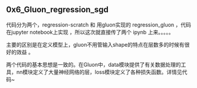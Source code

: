 ## 0x6_Gluon_regression_sgd

代码分为两个，regression-scratch   和   用gluon实现的 regression_gluon ，代码在jupyter notebook上实现 ，所以这次就直接传了两个 ipynb 上来。。。。。

主要的区别是在定义模型上，gluon不用管输入shape的特点在层数多的时候有很好的效益 。

两个代码的基本思想是一致的。在Gluon中，data模块提供了有关数据处理的工具，nn模块定义了大量神经网络的层，loss模块定义了各种损失函数。详情见代码~